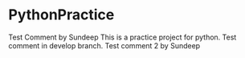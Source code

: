 # PythonPractice
Test Comment by Sundeep
This is a practice project for python.
Test comment in develop branch.
Test comment 2 by Sundeep